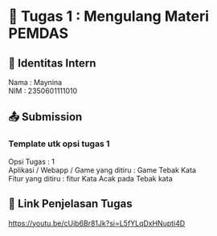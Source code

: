 # 📁 Tugas 1 : Mengulang Materi PEMDAS

## 👤 Identitas Intern
Nama : Maynina             
NIM  : 2350601111010

## 📤 Submission

### Template utk opsi tugas 1
Opsi Tugas : 1        
Aplikasi / Webapp / Game yang ditiru : Game Tebak Kata     
Fitur yang ditiru : fitur Kata Acak pada Tebak kata      


## 🔗 Link Penjelasan Tugas

https://youtu.be/cUib6Br81Jk?si=L5fYLqDxHNupti4D

